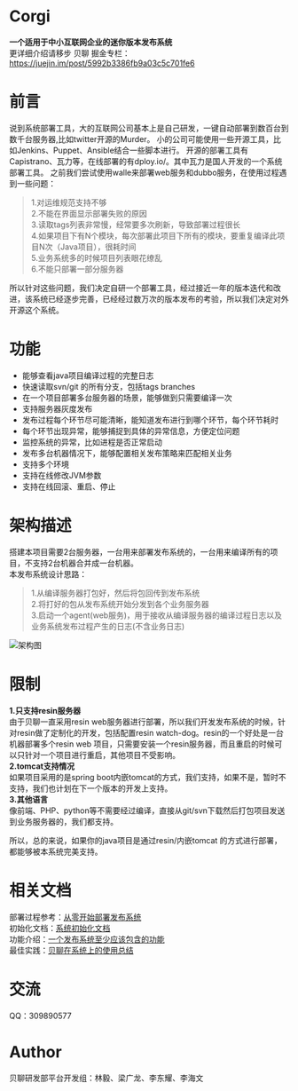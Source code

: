 Corgi
=======

**一个适用于中小互联网企业的迷你版本发布系统**  
更详细介绍请移步 贝聊 掘金专栏：https://juejin.im/post/5992b3386fb9a03c5c701fe6

# 前言
说到系统部署工具，大的互联网公司基本上是自己研发，一键自动部署到数百台到数千台服务器,比如twitter开源的Murder。
小的公司可能使用一些开源工具，比如Jenkins、Puppet、Ansible结合一些脚本进行。
开源的部署工具有Capistrano、瓦力等，在线部署的有dploy.io/。其中瓦力是国人开发的一个系统部署工具。
之前我们尝试使用walle来部署web服务和dubbo服务，在使用过程遇到一些问题：  

> 1.对运维规范支持不够  
> 2.不能在界面显示部署失败的原因  
> 3.读取tags列表非常慢，经常要多次刷新，导致部署过程很长  
> 4.如果项目下有N个模块，每次部署此项目下所有的模块，要重复编译此项目N次（Java项目），很耗时间  
> 5.业务系统多的时候项目列表眼花缭乱  
> 6.不能只部署一部分服务器  

所以针对这些问题，我们决定自研一个部署工具，经过接近一年的版本迭代和改进，该系统已经逐步完善，已经经过数万次的版本发布的考验，所以我们决定对外开源这个系统。

# 功能

- 能够查看java项目编译过程的完整日志  
- 快速读取svn/git 的所有分支，包括tags branches  
- 在一个项目部署多台服务器的场景，能够做到只需要编译一次  
- 支持服务器灰度发布
- 发布过程每个环节尽可能清晰，能知道发布进行到哪个环节，每个环节耗时
- 每个环节出现异常，能够捕捉到具体的异常信息，方便定位问题
- 监控系统的异常，比如进程是否正常启动
- 发布多台机器情况下，能够配置相关发布策略来匹配相关业务
- 支持多个环境  
- 支持在线修改JVM参数  
- 支持在线回滚、重启、停止

# 架构描述
搭建本项目需要2台服务器，一台用来部署发布系统的，一台用来编译所有的项目，不支持2台机器合并成一台机器。  
本发布系统设计思路：
> 1.从编译服务器打包好，然后将包回传到发布系统  
> 2.将打好的包从发布系统开始分发到各个业务服务器  
> 3.启动一个agent(web服务)，用于接收从编译服务器的编译过程日志以及业务系统发布过程产生的日志(不含业务日志)   

![架构图](http://7xrmyq.com1.z0.glb.clouddn.com/deploy2.png)

# 限制
**1.只支持resin服务器**  
由于贝聊一直采用resin web服务器进行部署，所以我们开发发布系统的时候，针对resin做了定制化的开发，包括配置resin watch-dog。resin的一个好处是一台机器部署多个resin web
项目，只需要安装一个resin服务器，而且重启的时候可以只针对一个项目进行重启，其他项目不受影响。  
**2.tomcat支持情况**  
如果项目采用的是spring boot内嵌tomcat的方式，我们支持，如果不是，暂时不支持，我们也计划在下一个版本的开发上支持。  
**3.其他语言**  
像前端、PHP、python等不需要经过编译，直接从git/svn下载然后打包项目发送到业务服务器的，我们都支持。

所以，总的来说，如果你的java项目是通过resin/内嵌tomcat 的方式进行部署，都能够被本系统完美支持。

# 相关文档
部署过程参考：[从零开始部署发布系统](/doc/从零开始部署发布系统.md)  
初始化文档：[系统初始化文档](/doc/init.md)  
功能介绍：[一个发布系统至少应该包含的功能](/doc/a-deployment-system.md)    
最佳实践：[贝聊在系统上的使用总结](/doc/best-practice-in-BL.md)  


# 交流
QQ：309890577

# Author
贝聊研发部平台开发组：林毅、梁广龙、李东耀、李海文  
